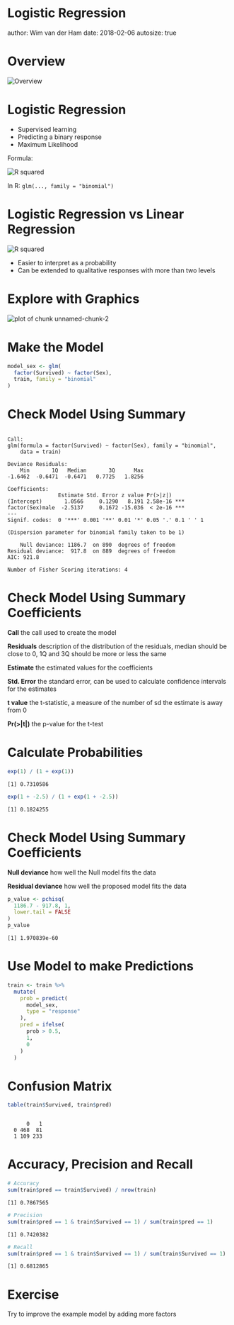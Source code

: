

Logistic Regression
========================================================
author: Wim van der Ham
date: 2018-02-06
autosize: true

Overview
========================================================

![Overview](./model_schema.jpg)

Logistic Regression
========================================================

- Supervised learning
- Predicting a binary response
- Maximum Likelihood

Formula:

![R squared](./formula.jpg)

In R: `glm(..., family = "binomial")`

Logistic Regression vs Linear Regression
========================================================

![R squared](./lm_vs_lg.jpg)

- Easier to interpret as a probability
- Can be extended to qualitative responses with more than two levels

Explore with Graphics
========================================================

![plot of chunk unnamed-chunk-2](log_reg-figure/unnamed-chunk-2-1.png)

Make the Model
========================================================


```r
model_sex <- glm(
  factor(Survived) ~ factor(Sex), 
  train, family = "binomial"
) 
```

Check Model Using Summary
========================================================


```

Call:
glm(formula = factor(Survived) ~ factor(Sex), family = "binomial", 
    data = train)

Deviance Residuals: 
    Min       1Q   Median       3Q      Max  
-1.6462  -0.6471  -0.6471   0.7725   1.8256  

Coefficients:
                Estimate Std. Error z value Pr(>|z|)    
(Intercept)       1.0566     0.1290   8.191 2.58e-16 ***
factor(Sex)male  -2.5137     0.1672 -15.036  < 2e-16 ***
---
Signif. codes:  0 '***' 0.001 '**' 0.01 '*' 0.05 '.' 0.1 ' ' 1

(Dispersion parameter for binomial family taken to be 1)

    Null deviance: 1186.7  on 890  degrees of freedom
Residual deviance:  917.8  on 889  degrees of freedom
AIC: 921.8

Number of Fisher Scoring iterations: 4
```

Check Model Using Summary Coefficients
========================================================

**Call** the call used to create the model

**Residuals** description of the distribution of the residuals, median should be close to 0, 1Q and 3Q should be more or less the same

**Estimate** the estimated values for the coefficients

**Std. Error** the standard error, can be used to calculate confidence intervals for the estimates

**t value** the t-statistic, a measure of the number of sd the estimate is away from 0

**Pr(>|t|)** the p-value for the t-test

Calculate Probabilities
========================================================


```r
exp(1) / (1 + exp(1))
```

```
[1] 0.7310586
```

```r
exp(1 + -2.5) / (1 + exp(1 + -2.5))
```

```
[1] 0.1824255
```

Check Model Using Summary Coefficients
========================================================

**Null deviance** how well the Null model fits the data

**Residual deviance** how well the proposed model fits the data


```r
p_value <- pchisq(
  1186.7 - 917.8, 1, 
  lower.tail = FALSE
)
p_value
```

```
[1] 1.970839e-60
```

Use Model to make Predictions
========================================================


```r
train <- train %>%
  mutate(
    prob = predict(
      model_sex, 
      type = "response"
    ),
    pred = ifelse(
      prob > 0.5, 
      1, 
      0
    )
  )
```

Confusion Matrix 
========================================================


```r
table(train$Survived, train$pred)
```

```
   
      0   1
  0 468  81
  1 109 233
```

Accuracy, Precision and Recall
========================================================


```r
# Accuracy
sum(train$pred == train$Survived) / nrow(train)
```

```
[1] 0.7867565
```

```r
# Precision
sum(train$pred == 1 & train$Survived == 1) / sum(train$pred == 1)
```

```
[1] 0.7420382
```

```r
# Recall
sum(train$pred == 1 & train$Survived == 1) / sum(train$Survived == 1)
```

```
[1] 0.6812865
```

Exercise
========================================================

Try to improve the example model by adding more factors

